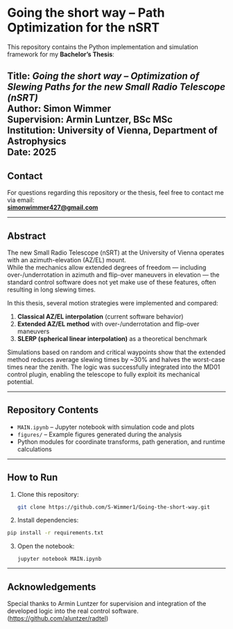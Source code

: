 # Going the short way – Path Optimization for the nSRT

This repository contains the Python implementation and simulation framework for my **Bachelor’s Thesis**:

**Title:** *Going the short way – Optimization of Slewing Paths for the new Small Radio Telescope (nSRT)*  
**Author:** Simon Wimmer  
**Supervision:** Armin Luntzer, BSc MSc  
**Institution:** University of Vienna, Department of Astrophysics  
**Date:** 2025
---

## Contact
For questions regarding this repository or the thesis, feel free to contact me via email:  
**simonwimmer427@gmail.com**

---

## Abstract
The new Small Radio Telescope (nSRT) at the University of Vienna operates with an azimuth-elevation (AZ/EL) mount.  
While the mechanics allow extended degrees of freedom — including over-/underrotation in azimuth and flip-over maneuvers in elevation — the standard control software does not yet make use of these features, often resulting in long slewing times.

In this thesis, several motion strategies were implemented and compared:
1. **Classical AZ/EL interpolation** (current software behavior)  
2. **Extended AZ/EL method** with over-/underrotation and flip-over maneuvers  
3. **SLERP (spherical linear interpolation)** as a theoretical benchmark  

Simulations based on random and critical waypoints show that the extended method reduces average slewing times by ~30% and halves the worst-case times near the zenith. The logic was successfully integrated into the MD01 control plugin, enabling the telescope to fully exploit its mechanical potential.

---

## Repository Contents
- `MAIN.ipynb` – Jupyter notebook with simulation code and plots  
- `figures/` – Example figures generated during the analysis  
- Python modules for coordinate transforms, path generation, and runtime calculations  

---

## How to Run
1. Clone this repository:
   ```bash
   git clone https://github.com/S-Wimmer1/Going-the-short-way.git
   ```

2. Install dependencies:
  ```bash
  pip install -r requirements.txt
  ```

3. Open the notebook:
   ```
   jupyter notebook MAIN.ipynb
   ```

---

## Acknowledgements
Special thanks to Armin Luntzer for supervision and integration of the developed logic into the real control software. (https://github.com/aluntzer/radtel)
